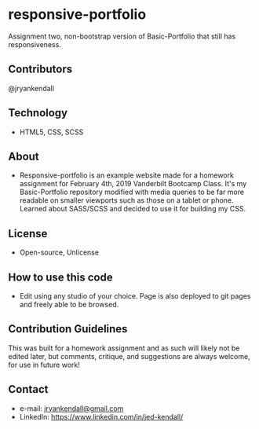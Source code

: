 # responsive-portfolio
Assignment two, non-bootstrap version of Basic-Portfolio that still has responsiveness.

## Contributors
@jryankendall

## Technology
- HTML5, CSS, SCSS

## About
- Responsive-portfolio is an example website made for a homework assignment for February 4th, 2019 Vanderbilt Bootcamp Class. It's my Basic-Portfolio repository modified with media queries to be far more readable on smaller viewports such as those on a tablet or phone. Learned about SASS/SCSS and decided to use it for building my CSS.

## License
- Open-source, Unlicense

## How to use this code
- Edit using any studio of your choice. Page is also deployed to git pages and freely able to be browsed.

## Contribution Guidelines
  This was built for a homework assignment and as such will likely not be edited later, but comments, critique, and suggestions are always welcome, for use in future work!
  
## Contact

- e-mail: jryankendall@gmail.com
- LinkedIn: https://www.linkedin.com/in/jed-kendall/
